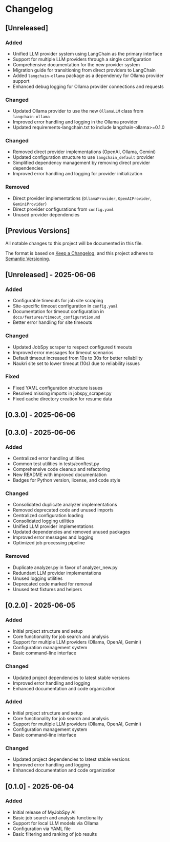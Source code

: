 # Changelog

## [Unreleased]
### Added
- Unified LLM provider system using LangChain as the primary interface
- Support for multiple LLM providers through a single configuration
- Comprehensive documentation for the new provider system
- Migration guide for transitioning from direct providers to LangChain
- Added `langchain-ollama` package as a dependency for Ollama provider support
- Enhanced debug logging for Ollama provider connections and requests

### Changed
- Updated Ollama provider to use the new `OllamaLLM` class from `langchain-ollama`
- Improved error handling and logging in the Ollama provider
- Updated requirements-langchain.txt to include langchain-ollama>=0.1.0

### Changed
- Removed direct provider implementations (OpenAI, Ollama, Gemini)
- Updated configuration structure to use `langchain_default` provider
- Simplified dependency management by removing direct provider dependencies
- Improved error handling and logging for provider initialization

### Removed
- Direct provider implementations (`OllamaProvider`, `OpenAIProvider`, `GeminiProvider`)
- Direct provider configurations from `config.yaml`
- Unused provider dependencies

## [Previous Versions]

All notable changes to this project will be documented in this file.

The format is based on [Keep a Changelog](https://keepachangelog.com/en/1.0.0/),
and this project adheres to [Semantic Versioning](https://semver.org/spec/v2.0.0.html).

## [Unreleased] - 2025-06-06

### Added
- Configurable timeouts for job site scraping
- Site-specific timeout configuration in `config.yaml`
- Documentation for timeout configuration in `docs/features/timeout_configuration.md`
- Better error handling for site timeouts

### Changed
- Updated JobSpy scraper to respect configured timeouts
- Improved error messages for timeout scenarios
- Default timeout increased from 10s to 30s for better reliability
- Naukri site set to lower timeout (10s) due to reliability issues

### Fixed
- Fixed YAML configuration structure issues
- Resolved missing imports in jobspy_scraper.py
- Fixed cache directory creation for resume data

## [0.3.0] - 2025-06-06

## [0.3.0] - 2025-06-06

### Added
- Centralized error handling utilities
- Common test utilities in tests/conftest.py
- Comprehensive code cleanup and refactoring
- New README with improved documentation
- Badges for Python version, license, and code style

### Changed
- Consolidated duplicate analyzer implementations
- Removed deprecated code and unused imports
- Centralized configuration loading
- Consolidated logging utilities
- Unified LLM provider implementations
- Updated dependencies and removed unused packages
- Improved error messages and logging
- Optimized job processing pipeline

### Removed
- Duplicate analyzer.py in favor of analyzer_new.py
- Redundant LLM provider implementations
- Unused logging utilities
- Deprecated code marked for removal
- Unused test fixtures and helpers

## [0.2.0] - 2025-06-05

### Added
- Initial project structure and setup
- Core functionality for job search and analysis
- Support for multiple LLM providers (Ollama, OpenAI, Gemini)
- Configuration management system
- Basic command-line interface

### Changed
- Updated project dependencies to latest stable versions
- Improved error handling and logging
- Enhanced documentation and code organization

### Added
- Initial project structure and setup
- Core functionality for job search and analysis
- Support for multiple LLM providers (Ollama, OpenAI, Gemini)
- Configuration management system
- Basic command-line interface

### Changed
- Updated project dependencies to latest stable versions
- Improved error handling and logging
- Enhanced documentation and code organization

## [0.1.0] - 2025-06-04

### Added
- Initial release of MyJobSpy AI
- Basic job search and analysis functionality
- Support for local LLM models via Ollama
- Configuration via YAML file
- Basic filtering and ranking of job results
